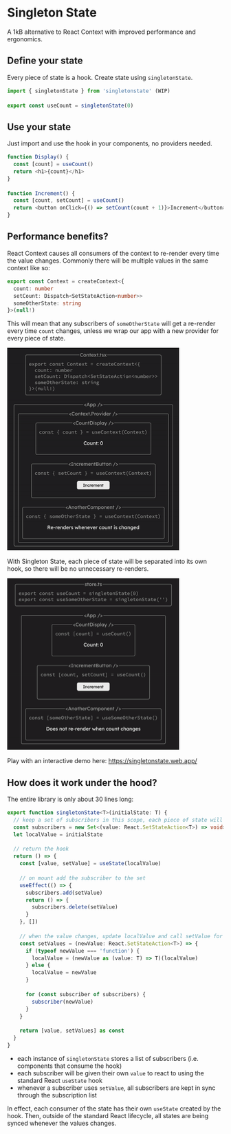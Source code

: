 # Singleton State

A 1kB alternative to React Context with improved performance and ergonomics.

## Define your state

Every piece of state is a hook. Create state using `singletonState`.

```ts
import { singletonState } from 'singletonstate' (WIP)

export const useCount = singletonState(0)
```

## Use your state

Just import and use the hook in your components, no providers needed.

```ts
function Display() {
  const [count] = useCount()
  return <h1>{count}</h1>
}

function Increment() {
  const [count, setCount] = useCount()
  return <button onClick={() => setCount(count + 1)}>Increment</button>
}
```

## Performance benefits?

React Context causes all consumers of the context to re-render every time the value changes. Commonly there will be multiple values in the same context like so:

```ts
export const Context = createContext<{
  count: number
  setCount: Dispatch<SetStateAction<number>>
  someOtherState: string
}>(null!)
```

This will mean that any subscribers of `someOtherState` will get a re-render every time `count` changes, unless we wrap our app with a new provider for every piece of state.

<img src="https://raw.githubusercontent.com/felixxwu/singleton-state/refs/heads/main/assets/context.gif" width="400" />

With Singleton State, each piece of state will be separated into its own hook, so there will be no unnecessary re-renders.

<img src="https://raw.githubusercontent.com/felixxwu/singleton-state/main/assets/singletonState.gif" width="400" />

Play with an interactive demo here: https://singletonstate.web.app/

## How does it work under the hood?

The entire library is only about 30 lines long:

```ts
export function singletonState<T>(initialState: T) {
  // keep a set of subscribers in this scope, each piece of state will have a separate set
  const subscribers = new Set<(value: React.SetStateAction<T>) => void>()
  let localValue = initialState

  // return the hook
  return () => {
    const [value, setValue] = useState(localValue)

    // on mount add the subscriber to the set
    useEffect(() => {
      subscribers.add(setValue)
      return () => {
        subscribers.delete(setValue)
      }
    }, [])

    // when the value changes, update localValue and call setValue for all subscribers
    const setValues = (newValue: React.SetStateAction<T>) => {
      if (typeof newValue === 'function') {
        localValue = (newValue as (value: T) => T)(localValue)
      } else {
        localValue = newValue
      }

      for (const subscriber of subscribers) {
        subscriber(newValue)
      }
    }

    return [value, setValues] as const
  }
}
```

- each instance of `singletonState` stores a list of subscribers (i.e. components that consume the hook)
- each subscriber will be given their own `value` to react to using the standard React `useState` hook
- whenever a subscriber uses `setValue`, all subscribers are kept in sync through the subscription list

In effect, each consumer of the state has their own `useState` created by the hook. Then, outside of the standard React lifecycle, all states are being synced whenever the values changes.
